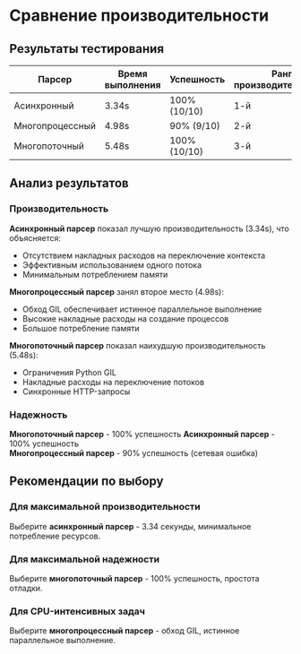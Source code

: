 # Сравнение производительности

## Результаты тестирования

| Парсер | Время выполнения | Успешность | Ранг производительности |
|--------|------------------|------------|------------------------|
| Асинхронный | 3.34s | 100% (10/10) | 1-й |
| Многопроцессный | 4.98s | 90% (9/10) | 2-й |
| Многопоточный | 5.48s | 100% (10/10) | 3-й |

## Анализ результатов

### Производительность

**Асинхронный парсер** показал лучшую производительность (3.34s), что объясняется:
- Отсутствием накладных расходов на переключение контекста
- Эффективным использованием одного потока
- Минимальным потреблением памяти

**Многопроцессный парсер** занял второе место (4.98s):
- Обход GIL обеспечивает истинное параллельное выполнение
- Высокие накладные расходы на создание процессов
- Большое потребление памяти

**Многопоточный парсер** показал наихудшую производительность (5.48s):
- Ограничения Python GIL
- Накладные расходы на переключение потоков
- Синхронные HTTP-запросы

### Надежность

**Многопоточный парсер** - 100% успешность
**Асинхронный парсер** - 100% успешность  
**Многопроцессный парсер** - 90% успешность (сетевая ошибка)

## Рекомендации по выбору

### Для максимальной производительности
Выберите **асинхронный парсер** - 3.34 секунды, минимальное потребление ресурсов.

### Для максимальной надежности
Выберите **многопоточный парсер** - 100% успешность, простота отладки.

### Для CPU-интенсивных задач
Выберите **многопроцессный парсер** - обход GIL, истинное параллельное выполнение.
